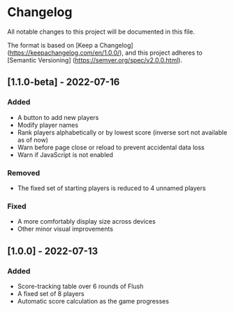 # Changelog

All notable changes to this project
will be documented in this file.

The format is based on [Keep a Changelog]
(https://keepachangelog.com/en/1.0.0/),
and this project adheres to [Semantic Versioning]
(https://semver.org/spec/v2.0.0.html).

## [1.1.0-beta] - 2022-07-16

### Added 

- A button to add new players
- Modify player names
- Rank players alphabetically or by lowest score
  (inverse sort not available as of now)
- Warn before page close or reload to prevent accidental data loss
- Warn if JavaScript is not enabled

### Removed

- The fixed set of starting players is reduced to 4 unnamed players

### Fixed

- A more comfortably display size across devices
- Other minor visual improvements

## [1.0.0] - 2022-07-13

### Added

- Score-tracking table over 6 rounds of Flush
- A fixed set of 8 players
- Automatic score calculation as the game progresses
